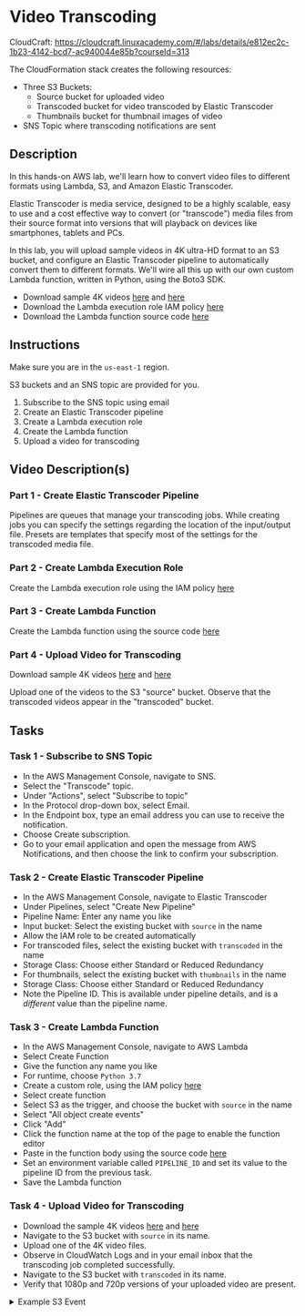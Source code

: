 # Video Transcoding

CloudCraft: <https://cloudcraft.linuxacademy.com/#/labs/details/e812ec2c-1b23-4142-bcd7-ac940044e85b?courseId=313>

The CloudFormation stack creates the following resources:

- Three S3 Buckets:
  - Source bucket for uploaded video
  - Transcoded bucket for video transcoded by Elastic Transcoder
  - Thumbnails bucket for thumbnail images of video
- SNS Topic where transcoding notifications are sent

## Description

In this hands-on AWS lab, we'll learn how to convert video files to different formats using Lambda, S3, and Amazon Elastic Transcoder.

Elastic Transcoder is media service, designed to be a highly scalable, easy to use and a cost effective way to convert (or "transcode") media files from their source format into versions that will playback on devices like smartphones, tablets and PCs.

In this lab, you will upload sample videos in 4K ultra-HD format to an S3 bucket, and configure an Elastic Transcoder pipeline to automatically convert them to different formats. We'll wire all this up with our own custom Lambda function, written in Python, using the Boto3 SDK.

- Download sample 4K videos [here](https://raw.githubusercontent.com/linuxacademy/content-lambda-boto3/master/Video-Transcoding/Aerial.mp4) and [here](https://raw.githubusercontent.com/linuxacademy/content-lambda-boto3/master/Video-Transcoding/Clouds.mp4)
- Download the Lambda execution role IAM policy [here](https://raw.githubusercontent.com/linuxacademy/content-lambda-boto3/master/Video-Transcoding/lambda_execution_role.json)
- Download the Lambda function source code [here](https://raw.githubusercontent.com/linuxacademy/content-lambda-boto3/master/Video-Transcoding/lambda_handler.py)

## Instructions

Make sure you are in the `us-east-1` region.

S3 buckets and an SNS topic are provided for you.

1. Subscribe to the SNS topic using email
1. Create an Elastic Transcoder pipeline
1. Create a Lambda execution role
1. Create the Lambda function
1. Upload a video for transcoding

## Video Description(s)

### Part 1 - Create Elastic Transcoder Pipeline

Pipelines are queues that manage your transcoding jobs. While creating jobs you can specify the settings regarding the location of the input/output file. Presets are templates that specify most of the settings for the transcoded media file.

### Part 2 - Create Lambda Execution Role

Create the Lambda execution role using the IAM policy [here](https://raw.githubusercontent.com/linuxacademy/content-lambda-boto3/master/Video-Transcoding/lambda_execution_role.json)

### Part 3 - Create Lambda Function

Create the Lambda function using the source code [here](https://raw.githubusercontent.com/linuxacademy/content-lambda-boto3/master/Video-Transcoding/lambda_handler.py)

### Part 4 - Upload Video for Transcoding

Download sample 4K videos [here](https://raw.githubusercontent.com/linuxacademy/content-lambda-boto3/master/Video-Transcoding/Aerial.mp4) and [here](https://raw.githubusercontent.com/linuxacademy/content-lambda-boto3/master/Video-Transcoding/Clouds.mp4)

Upload one of the videos to the S3 "source" bucket. Observe that the transcoded videos appear in the "transcoded" bucket.

## Tasks

### Task 1 - Subscribe to SNS Topic

- In the AWS Management Console, navigate to SNS.
- Select the "Transcode" topic.
- Under "Actions", select "Subscribe to topic"
- In the Protocol drop-down box, select Email.
- In the Endpoint box, type an email address you can use to receive the notification.
- Choose Create subscription.
- Go to your email application and open the message from AWS Notifications, and then choose the link to confirm your subscription.

### Task 2 - Create Elastic Transcoder Pipeline

- In the AWS Management Console, navigate to Elastic Transcoder
- Under Pipelines, select "Create New Pipeline"
- Pipeline Name: Enter any name you like
- Input bucket: Select the existing bucket with `source` in the name
- Allow the IAM role to be created automatically
- For transcoded files, select the existing bucket with `transcoded` in the name
- Storage Class: Choose either Standard or Reduced Redundancy
- For thumbnails, select the existing bucket with `thumbnails` in the name
- Storage Class: Choose either Standard or Reduced Redundancy
- Note the Pipeline ID. This is available under pipeline details, and is a *different* value than the pipeline name.

### Task 3 - Create Lambda Function

- In the AWS Management Console, navigate to AWS Lambda
- Select Create Function
- Give the function any name you like
- For runtime, choose `Python 3.7`
- Create a custom role, using the IAM policy [here](https://raw.githubusercontent.com/linuxacademy/content-lambda-boto3/master/Video-Transcoding/lambda_execution_role.json)
- Select create function
- Select S3 as the trigger, and choose the bucket with `source` in the name
- Select "All object create events"
- Click "Add"
- Click the function name at the top of the page to enable the function editor
- Paste in the function body using the source code [here](https://raw.githubusercontent.com/linuxacademy/content-lambda-boto3/master/Video-Transcoding/lambda_handler.py)
- Set an environment variable called `PIPELINE_ID` and set its value to the pipeline ID from the previous task.
- Save the Lambda function

### Task 4 - Upload Video for Transcoding

- Download the sample 4K videos [here](https://raw.githubusercontent.com/linuxacademy/content-lambda-boto3/master/Video-Transcoding/Aerial.mp4) and [here](https://raw.githubusercontent.com/linuxacademy/content-lambda-boto3/master/Video-Transcoding/Clouds.mp4)
- Navigate to the S3 bucket with `source` in its name.
- Upload one of the 4K video files.
- Observe in CloudWatch Logs and in your email inbox that the transcoding job completed successfully.
- Navigate to the S3 bucket with `transcoded` in its name.
- Verify that 1080p and 720p versions of your uploaded video are present.

<details>
<summary>
Example S3 Event
</summary>
<p>

```json
{
  "Records": [
    {
      "eventVersion": "2.0",
      "eventSource": "aws:s3",
      "awsRegion": "us-east-1",
      "eventTime": "1970-01-01T00:00:00.000Z",
      "eventName": "ObjectCreated:Put",
      "userIdentity": {
        "principalId": "EXAMPLE"
      },
      "requestParameters": {
        "sourceIPAddress": "127.0.0.1"
      },
      "responseElements": {
        "x-amz-request-id": "EXAMPLE123456789",
        "x-amz-id-2": "EXAMPLE123/5678abcdefghijklambdaisawesome/mnopqrstuvwxyzABCDEFGH"
      },
      "s3": {
        "s3SchemaVersion": "1.0",
        "configurationId": "testConfigRule",
        "bucket": {
          "name": "<bucketname>",
          "ownerIdentity": {
            "principalId": "EXAMPLE"
          },
          "arn": "arn:aws:s3:::<bucketname>"
        },
        "object": {
          "key": "Street-3840×2160.mp4",
          "size": 1024,
          "eTag": "0123456789abcdef0123456789abcdef",
          "sequencer": "0A1B2C3D4E5F678901"
        }
      }
    }
  ]
}

```
</details>
